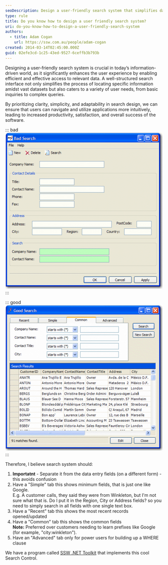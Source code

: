 ```yaml
---
seoDescription: Design a user-friendly search system that simplifies data retrieval and enhances overall application usability by prioritizing clarity, simplicity, and adaptability.
type: rule
title: Do you know how to design a user friendly search system?
uri: do-you-know-how-to-design-a-user-friendly-search-system
authors:
  - title: Adam Cogan
    url: https://ssw.com.au/people/adam-cogan
created: 2014-03-14T02:45:00.000Z
guid: 02efe3cd-1c25-43ed-9527-6ceffb3b793b
---
```


Designing a user-friendly search system is crucial in today’s information-driven world, as it significantly enhances the user experience by enabling efficient and effective access to relevant data. A well-structured search interface not only simplifies the process of locating specific information amidst vast datasets but also caters to a variety of user needs, from basic inquiries to complex queries.

By prioritizing clarity, simplicity, and adaptability in search design, we can ensure that users can navigate and utilize applications more intuitively, leading to increased productivity, satisfaction, and overall success of the software.

<!--endintro-->

::: bad
![Figure: Bad example - Search fields are on the same form as the data entry controls](badsearch.gif)
:::

::: good
![Figure: Good example - Search functionality on a dedicated form with a recently updated records and standard search](searchform.gif)
:::

Therefore, I believe search system should:

1. **Importatnt** - Separate it from the data entry fields (on a different form) - this avoids confusion
2. Have a "Simple" tab this shows minimum fields, that is just one like Google.  
   E.g. A customer calls, they said they were from Winkleton, but I'm not sure what that is. Do I put it in the Region, City or Address fields? so you need to simply search in all fields with one single text box.
3. Have a "Recent" tab this shows the most recent records opened/updated
4. Have a "Common" tab this shows the common fields  
   **Note:** Preferred over customers needing to learn prefixes like Google (for example, "city:winkleton").
5. Have an "Advanced" tab only for power users for building up a WHERE clause

We have a program called [SSW .NET Toolkit](https://ssw.com.au/ssw/NETToolkit/02WinSearch.aspx) that implements this cool Search Control.
